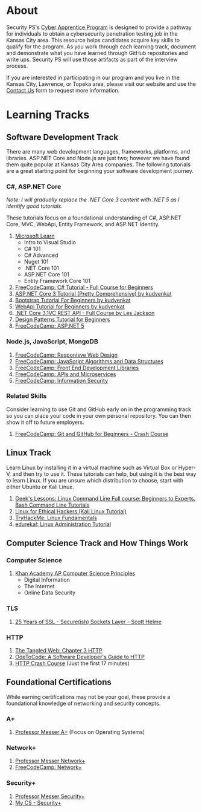 # About
Security PS's [Cyber Apprentice Program](https://www.securityps.com/cyber_apprentice.html) is designed to provide a pathway for individuals to obtain a cybersecurity penetration testing job in the Kansas City area. This resource helps candidates acquire key skills to qualify for the program. As you work through each learning track, document and demonstrate what you have learned through GitHub repositories and write ups. Security PS will use those artifacts as part of the interview process.

If you are interested in participating in our program and you live in the Kansas City, Lawrence, or Topeka area, please visit our website and use the [Contact Us](https://www.securityps.com/contact.html) form to request more information.

# Learning Tracks
## Software Development Track
There are many web development languages, frameworks, platforms, and libraries. ASP.NET Core and Node.js are just two; however we have found them quite popular at Kansas City Area companies. The following tutorials are a great starting point for beginning your software development journey.

### C#, ASP.NET Core
*Note: I will gradually replace the .NET Core 3 content with .NET 5 as I identify good tutorials.*

These tutorials focus on a foundational understanding of C#, ASP.NET Core, MVC, WebApi, Entity Framework, and ASP.NET Identity.
1. [Microsoft Learn](https://dotnet.microsoft.com/learn/videos)
    * Intro to Visual Studio
    * C# 101
    * C# Advanced
    * Nuget 101
    * .NET Core 101
    * ASP.NET Core 101        
    * Entity Framework Core 101
1. [FreeCodeCamp: C# Tutorial - Full Course for Beginners](https://www.youtube.com/watch?app=desktop&v=GhQdlIFylQ8)
1. [ASP.NET Core 3 Tutorial (Pretty Comprehensive) by kudvenkat](https://www.youtube.com/playlist?app=desktop&list=PL6n9fhu94yhVkdrusLaQsfERmL_Jh4XmU)
1. [Bootstrap Tutorial For Beginners by kudvenkat](https://www.youtube.com/playlist?app=desktop&list=PL6n9fhu94yhXd4xnk-j5FGhHjUv1LsF0V)
1. [WebApi Tutorial for Beginners by kudvenkat](https://www.youtube.com/playlist?app=desktop&list=PL6n9fhu94yhW7yoUOGNOfHurUE6bpOO2b)
1. [.NET Core 3.1VC REST API - Full Course
 by Les Jackson](https://www.youtube.com/watch?app=desktop&v=fmvcAzHpsk8)
1. [Design Patterns Tutorial for Beginners](https://www.youtube.com/playlist?app=desktop&list=PL6n9fhu94yhUbctIoxoVTrklN3LMwTCmd)
1. [FreeCodeCamp: ASP.NET 5](https://www.youtube.com/watch?v=Pi46L7UYP8I&lc=Ugy20ltmTAEYwUVAu6t4AaABAg)

### Node.js, JavaScript, MongoDB
1. [FreeCodeCamp: Responisve Web Design](https://www.freecodecamp.org/learn/responsive-web-design/)
1. [FreeCodeCamp: JavaScript Algorithms and Data Structures](https://www.freecodecamp.org/learn/javascript-algorithms-and-data-structures/)
1. [FreeCodeCamp: Front End Development Libraries
](https://www.freecodecamp.org/learn/front-end-libraries/)
1. [FreeCodeCamp: APIs and Microservices](https://www.freecodecamp.org/learn/apis-and-microservices/)
1. [FreeCodeCamp: Information Security
](https://www.freecodecamp.org/learn/information-security/)

### Related Skills
Consider learning to use Git and GitHub early on in the programming track so you can place your code in your own personal repository. You can then show it off to future employers.
1. [FreeCodeCamp: Git and GitHub for Beginners - Crash Course](https://www.youtube.com/watch?v=RGOj5yH7evk)

## Linux Track
Learn Linux by installing it in a virtual machine such as Virtual Box or Hyper-V, and then try to use it. These tutorials can help, but using it is the best way to learn Linux. If you are unsure which distribution to choose, start with either Ubuntu or Kali Linux.
1. [Geek's Lessons: Linux Command Line Full course: Beginners to Experts. Bash Command Line Tutorials](https://www.youtube.com/watch?v=2PGnYjbYuUo&feature=youtu.be)
1. [Linux for Ethical Hackers (Kali Linux Tutorial)](https://www.youtube.com/watch?v=lZAoFs75_cs&feature=youtu.be)
1. [TryHackMe: Linux Fundamentals](https://www.youtube.com/playlist?list=PL0iJrrpaWpyW9FQqI_TMJiuGpLJrXGVvA)
1. [edureka!: Linux Administration Tutorial](https://www.youtube.com/playlist?app=desktop&list=PL9ooVrP1hQOH3SvcgkC4Qv2cyCebvs0Ik)


## Computer Science Track and How Things Work
### Computer Science
1. [Khan Academy AP Computer Science Principles](https://www.khanacademy.org/computing/ap-computer-science-principles)
    * Digital Information
    * The Internet
    * Online Data Security
### TLS
1. [25 Years of SSL - Secure(ish) Sockets Layer - Scott Helme](https://www.youtube.com/watch?v=Do0RfWqXtvw)

### HTTP
1. [The Tangled Web: Chapter 3 HTTP](https://nostarch.com/download/tangledweb_ch3.pdf)
1. [OdeToCode: A Software Developer's Guide to HTTP](https://odetocode.com/articles/741.aspx)
1. [HTTP Crash Course](https://www.youtube.com/watch?v=iYM2zFP3Zn0&feature=emb_logo) (Just the first 17 minutes)

## Foundational Certifications
While earning certifications may not be your goal, these provide a foundational knowledge of networking and security concepts.
### A+
1. [Professor Messer A+](https://www.youtube.com/playlist?list=PLG49S3nxzAnmwkCAdWUgCFvVK4IxMBTmb) (Focus on Operating Systems)
### Network+
1. [Professor Messer Network+](https://www.youtube.com/playlist?list=PLG49S3nxzAnmpdmX7RoTOyuNJQAb-r-gd)
1. [FreeCodeCamp: Network+](https://www.youtube.com/watch?v=qiQR5rTSshw&feature=youtu.be)
### Security+
1. [Professor Messer Security+](https://www.youtube.com/playlist?list=PLG49S3nxzAnkL2ulFS3132mOVKuzzBxA8)
1. [My CS - Security+](https://www.youtube.com/watch?v=O4pJeXgOJDs&feature=youtu.be)